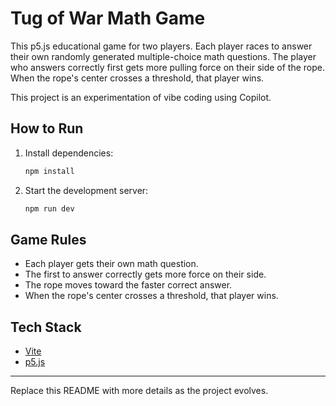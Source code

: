 # Tug of War Math Game

This p5.js educational game for two players. Each player races to answer their own randomly generated multiple-choice math questions. The player who answers correctly first gets more pulling force on their side of the rope. When the rope's center crosses a threshold, that player wins.

This project is an experimentation of vibe coding using Copilot.

## How to Run

1. Install dependencies:
   ```bash
   npm install
   ```
2. Start the development server:
   ```bash
   npm run dev
   ```

## Game Rules

- Each player gets their own math question.
- The first to answer correctly gets more force on their side.
- The rope moves toward the faster correct answer.
- When the rope's center crosses a threshold, that player wins.

## Tech Stack

- [Vite](https://vitejs.dev/)
- [p5.js](https://p5js.org/)

---

Replace this README with more details as the project evolves.
